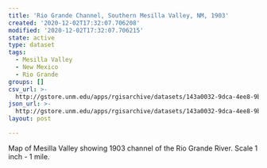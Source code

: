 ```yaml
---
title: 'Rio Grande Channel, Southern Mesilla Valley, NM, 1903'
created: '2020-12-02T17:32:07.706208'
modified: '2020-12-02T17:32:07.706215'
state: active
type: dataset
tags:
  - Mesilla Valley
  - New Mexico
  - Rio Grande
groups: []
csv_url: >-
  http://gstore.unm.edu/apps/rgisarchive/datasets/143a0032-9dca-4ee8-9b2b-83e08bea3295/mess1903shp.derived.csv
json_url: >-
  http://gstore.unm.edu/apps/rgisarchive/datasets/143a0032-9dca-4ee8-9b2b-83e08bea3295/mess1903shp.derived.json
layout: post

---
```

Map of Mesilla Valley showing 1903 channel of the Rio Grande River. Scale 1 inch - 1 mile.
